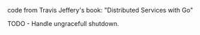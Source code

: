 code from  Travis Jeffery's book:  "Distributed Services with Go"


TODO
    - Handle ungracefull shutdown.
    

